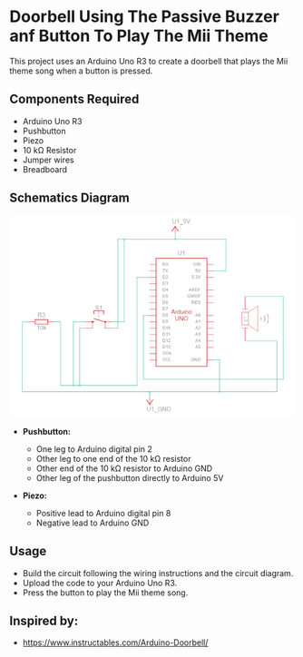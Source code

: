 # Doorbell Using The Passive Buzzer anf Button To Play The Mii Theme
This project uses an Arduino Uno R3 to create a doorbell that plays the Mii theme song when a button is pressed.

## Components Required
- Arduino Uno R3
- Pushbutton
- Piezo
- 10 kΩ Resistor
- Jumper wires
- Breadboard

## Schematics Diagram

![Schematics Diagram](arduino-doorbell.png)

- **Pushbutton:**
  - One leg to Arduino digital pin 2
  - Other leg to one end of the 10 kΩ resistor
  - Other end of the 10 kΩ resistor to Arduino GND
  - Other leg of the pushbutton directly to Arduino 5V
  
- **Piezo:**
  - Positive lead to Arduino digital pin 8
  - Negative lead to Arduino GND
 
## Usage
  - Build the circuit following the wiring instructions and the circuit diagram.
  - Upload the code to your Arduino Uno R3.
  - Press the button to play the Mii theme song.

## Inspired by:
- https://www.instructables.com/Arduino-Doorbell/ 
